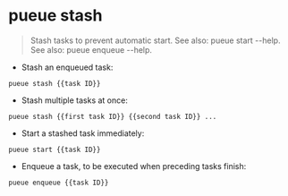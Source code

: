 # pueue stash

> Stash tasks to prevent automatic start.
> See also: pueue start --help.
> See also: pueue enqueue --help.

- Stash an enqueued task:

`pueue stash {{task ID}}`

- Stash multiple tasks at once:

`pueue stash {{first task ID}} {{second task ID}} ...`

- Start a stashed task immediately:

`pueue start {{task ID}}`

- Enqueue a task, to be executed when preceding tasks finish:

`pueue enqueue {{task ID}}`
